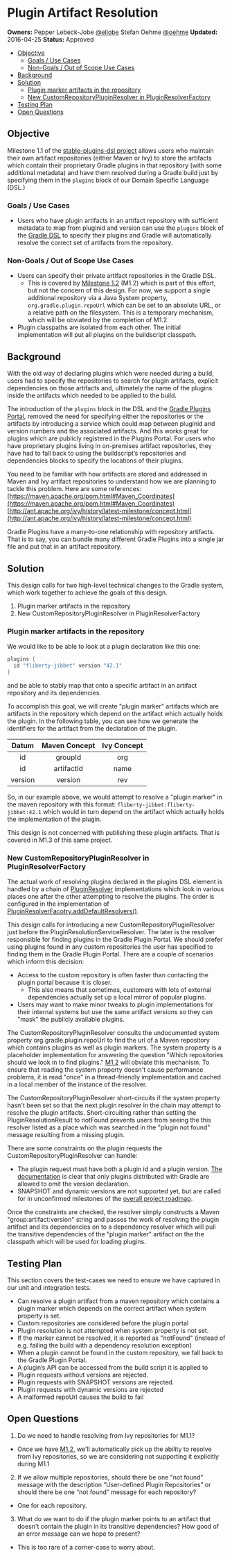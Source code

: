 # Plugin Artifact Resolution

**Owners:**
Pepper Lebeck-Jobe [@eljobe](https://github.com/eljobe)
Stefan Oehme [@oehme](https://github.com/oehme)
**Updated:** 2016-04-25
**Status:** Approved

<!-- START doctoc generated TOC please keep comment here to allow auto update -->
<!-- DON'T EDIT THIS SECTION, INSTEAD RE-RUN doctoc TO UPDATE -->


- [Objective](#objective)
  - [Goals / Use Cases](#goals--use-cases)
  - [Non-Goals / Out of Scope Use Cases](#non-goals--out-of-scope-use-cases)
- [Background](#background)
- [Solution](#solution)
  - [Plugin marker artifacts in the repository](#plugin-marker-artifacts-in-the-repository)
  - [New CustomRepositoryPluginResolver in PluginResolverFactory](#new-customrepositorypluginresolver-in-pluginresolverfactory)
- [Testing Plan](#testing-plan)
- [Open Questions](#open-questions)

<!-- END doctoc generated TOC please keep comment here to allow auto update -->

## Objective

Milestone 1.1 of the [stable-plugins-dsl project](https://github.com/gradle/stable-plugins-dsl) allows users who
maintain their own artifact repositories (either Maven or Ivy) to store the artifacts which contain their proprietary
Gradle plugins in that repository (with some additional metadata) and have them resolved during a Gradle build just by
specifying them in the `plugins` block of our Domain Specific Language (DSL.)

### Goals / Use Cases

* Users who have plugin artifacts in an artifact repository with sufficient metadata to map from pluginid and version
can use the `plugins` block of the [Gradle DSL](https://docs.gradle.org/current/userguide/plugins.html#sec:plugins_block)
to specify their plugins and Gradle will automatically resolve the correct set of artifacts from the repository.

### Non-Goals / Out of Scope Use Cases

* Users can specify their private artifact repositories in the Gradle DSL.
  * This is covered by
    [Milestone 1.2](https://docs.google.com/document/d/139-eP7JhUvuVKfHUEk4fNFR_vzOGKsB4WYYrHLPe_6s/edit#)
    (M1.2) which is part of this effort, but not the concern of this design. For now, we support a single
    additional repository via a Java System property, `org.gradle.plugin.repoUrl` which can be set to an absolute
    URL, or a relative path on the filesystem. This is a temporary mechanism, which will be obviated by the
    completion of M1.2.
* Plugin classpaths are isolated from each other. The initial implementation will put all plugins on the buildscript
  classpath.

## Background

With the old way of declaring plugins which were needed during a build, users had to specify the repositories to search
for plugin artifacts, explicit dependencies on those artifacts and, ultimately the name of the plugins inside the artifacts
which needed to be applied to the build.

The introduction of the `plugins` block in the DSL and the [Gradle Plugins Portal](https://plugis.gradle.org), removed the
need for specifying either the repositories or the artifacts by introducing a service which could map between pluginid and
version numbers and the associated artifacts. And this works great for plugins which are publicly registered in the Plugins
Portal. For users who have proprietary plugins living in on-premises artifact repositories, they have had to fall back to
using the buildscript’s repositories and dependencies blocks to specify the locations of their plugins.

You need to be familiar with how artifacts are stored and addressed in Maven and Ivy artifact repositories to understand
how we are planning to tackle this problem. Here are some references:
[https://maven.apache.org/pom.html#Maven_Coordinates](https://maven.apache.org/pom.html#Maven_Coordinates)
[http://ant.apache.org/ivy/history/latest-milestone/concept.html](http://ant.apache.org/ivy/history/latest-milestone/concept.html)

Gradle Plugins have a many-to-one relationship with repository artifacts. That is to say, you can bundle many different
Gradle Plugins into a single jar file and put that in an artifact repository.

## Solution

This design calls for two high-level technical changes to the Gradle system, which work together to achieve the goals of
this design.

1. Plugin marker artifacts in the repository
2. New CustomRepositoryPluginResolver in PluginResolverFactory

### Plugin marker artifacts in the repository

We would like to be able to look at a plugin declaration like this one:

```gradle
plugins {
  id "fliberty-jibbet" version "42.1"
}
```

and be able to stably map that onto a specific artifact in an artifact repository and its dependencies.

To accomplish this goal, we will create "plugin marker" artifacts which are artifacts in the repository which depend on the
artifact which actually holds the plugin. In the following table, you can see how we generate the identifiers for the
artifact from the declaration of the plugin.

| Datum   | Maven Concept | Ivy Concept |
| :-----: | :-----------: | :---------: |
| id      | groupId       | org         |
| id      | artifactId    | name        |
| version | version       | rev         |

So, in our example above, we would attempt to resolve a "plugin marker" in the maven repository with this format:
`fliberty-jibbet:fliberty-jibbet:42.1` which would in turn depend on the artifact which actually holds the implementation
of the plugin.

This design is not concerned with publishing these plugin artifacts. That is covered in M1.3 of this same project.

### New CustomRepositoryPluginResolver in PluginResolverFactory

The actual work of resolving plugins declared in the plugins DSL element is handled by a chain of
[PluginResolver](https://github.com/gradle/gradle/blob/master/subprojects/plugin-use/src/main/java/org/gradle/plugin/use/resolve/internal/PluginResolver.java)
implementations which look in various places one after the other attempting to resolve the plugins. The order is
configured in the implementation of
[PluginResolverFacotry.addDefaultResolvers()](https://github.com/gradle/gradle/blob/master/subprojects/plugin-use/src/main/java/org/gradle/plugin/use/internal/PluginResolverFactory.java#L57).

This design calls for introducing a new CustomRepositoryPluginResolver just before the PluginResolutionServiceResolver.
The later is the resolver responsible for finding plugins in the Gradle Plugin Portal. We should prefer using plugins found
in any custom repositories the user has specified to finding them in the Gradle Plugin Portal. There are a couple of
scenarios which inform this decision:

* Access to the custom repository is often faster than contacting the plugin portal because it is closer.
  * This also means that sometimes, customers with lots of external dependencies actually set up a local mirror of
    popular plugins.
* Users may want to make minor tweaks to plugin implementations for their internal systems but use the same artifact
  versions so they can "mask" the publicly available plugins.

The CustomRepositoryPluginResolver consults the undocumented system property org.gradle.plugin.repoUrl to find the url of
a Maven repository which contains plugins as well as plugin markers. The system property is a placeholder implementation
for answering the question "Which repositories should we look in to find plugins."
[M1.2](https://docs.google.com/document/d/139-eP7JhUvuVKfHUEk4fNFR_vzOGKsB4WYYrHLPe_6s/edit#) will obviate this mechanism.
To ensure that reading the system property doesn't cause performance problems, it is read "once" in a thread-friendly
implementation and cached in a local member of the instance of the resolver.

The CustomRepositoryPluginResolver short-circuits if the system property hasn't been set so that the next plugin resolver
in the chain may attempt to resolve the plugin artifacts. Short-circuiting rather than setting the PluginResolutionResult
to notFound prevents users from seeing the this resolver listed as a place which was searched in the "plugin not found"
message resulting from a missing plugin.

There are some constraints on the plugin requests the CustomRepositoryPluginResolver can handle:

* The plugin request must have both a plugin id and a plugin version.
  [The documentation](https://docs.gradle.org/current/userguide/plugins.html#sec:plugins_block) is clear that only plugins
  distributed with Gradle are allowed to omit the version declaration.
* SNAPSHOT and dynamic versions are not supported yet, but are called for in unconfirmed milestones of the
  [overall project roadmap](https://docs.google.com/document/d/18w0SkzPXYKOvDL85ixAynmKMAasa6akb2voum56uAuw/edit#heading=h.vds5ki6jq1cl).

Once the constraints are checked, the resolver simply constructs a Maven "group:artifact:version" string and passes the
work of resolving the plugin artifact and its dependencies on to a dependency resolver which will pull the transitive
dependencies of the "plugin marker" artifact on the the classpath which will be used for loading plugins.

## Testing Plan

This section covers the test-cases we need to ensure we have captured in our unit and integration tests.

* Can resolve a plugin artifact from a maven repository which contains a plugin marker which depends on the correct
  artifact when system property is set.
* Custom repositories are considered before the plugin portal
* Plugin resolution is not attempted when system property is not set.
* If the marker cannot be resolved, it is reported as "notFound" (instead of e.g. failing the build with a dependency
  resolution exception)
* When a plugin cannot be found in the custom repository, we fall back to the Gradle Plugin Portal.
* A plugin’s API can be accessed from the build script it is applied to
* Plugin requests without versions are rejected.
* Plugin requests with SNAPSHOT versions are rejected.
* Plugin requests with dynamic versions are rejected
* A malformed repoUrl causes the build to fail

## Open Questions

1. Do we need to handle resolving from Ivy repositories for M1.1?
  * Once we have [M1.2](https://docs.google.com/document/d/139-eP7JhUvuVKfHUEk4fNFR_vzOGKsB4WYYrHLPe_6s/edit#),
    we'll automatically pick up the ability to resolve from Ivy repositories, so we are considering not supporting
    it explicitly during M1.1
2. If we allow multiple repositories, should there be one "not found" message with the description “User-defined Plugin
   Repositories” or should there be one “not found” message for each repository?
  * One for each repository.
3. What do we want to do if the plugin marker points to an artifact that doesn't contain the plugin in its transitive
   dependencies? How good of an error message can we hope to present?
  * This is too rare of a corner-case to worry about.
